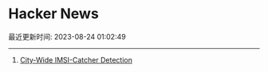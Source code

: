 # Hacker News

最近更新时间: 2023-08-24 01:02:49

--- 
1. [City-Wide IMSI-Catcher Detection](https://seaglass.cs.washington.edu/) 
